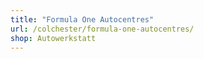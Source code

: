```yaml
---
title: "Formula One Autocentres"
url: /colchester/formula-one-autocentres/
shop: Autowerkstatt
---
```

